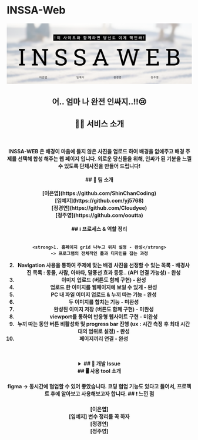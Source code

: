 # INSSA-Web

<div align=center>
    <img width="750" src="/banner.png">
    <h2> 어.. 엄마 나 완전 인싸지..!!😢 </h2>

## 💁🏻 서비스 소개
<br>
<br>    
<strong>INSSA-WEB<strong> 은 배경이 마음에 들지 않은 사진을 업로드 하여 배경을 없애주고 배경 주제를 선택해 합성 해주는 웹 페이지 입니다. 외로운 당신들을 위해, 인싸가 된 기분을 느낄 수 있도록 단체사진을 만들어 드립니다!
<br>
<br>    
## 🙌 팀 소개
<br>
<br>    
[이은엽](https://github.com/ShinChanCoding)
<br>
[임예지](https://github.com/yj5768)        
<br>
[정경연](https://github.com/Cloudyee)           
<br>
[정주영](https://github.com/ooutta)        
<br>
<br>
## ℹ️ 프로세스 & 역할 정리
<br>
<br> 

    <strong>1. 홈페이지 grid 나누고 위치 설정 - 완성</strong>
    -> 프로그램의 전체적인 틀과 디자인을 잡는 과정
    
2. Navigation 사용을 통하여 주제에 맞는 배경 사진을 선정할 수 있는 목록 - 배경사진 목록 : 동물, 사람, 아바타, 말풍선 효과 등등.. (API 연결 가능성) - 완성
3. 이미지 업로드 (버튼도 함께 구현) - 완성
4. 업로드 한 이미지를 웹페이지에 보일 수 있게 - 완성
5. PC 내 파일 이미지 업로드 & 누끼 따는 기능 - 완성
6. 두 이미지를 합치는 기능 - 미완성
7. 완성된 이미지 저장 (버튼도 함께 구현) - 미완성
8. viewport를 통하여 반응형 웹사이트 구현 - 미완성
9. 누끼 따는 동안 버튼 비활성화 및 progress bar 진행 (ux : 시간 측정 후 최대 시간대의 범위로 설정)  - 완성
10. 페이지끼리 연결 - 완성
<br>
<br>
<details>
<summary>## 🤔 개발 Issue  </summary>
<div markdown="1">


<br>
<br>    
문제가 아주 많았다.
</div>
</details>
## 🖥️ 사용 tool 소개
<br>
<br> 
<strong>figma
    -> 동시간에 협업할 수 있어 좋았습니다.
    코딩 협업 기능도 있다고 들어서, 프로젝트 후에 알아보고 사용해보고자 합니다.
## ❗ 느낀 점
<br>
<br> 
[이은엽]
<br>
[임예지] 변수 정리를 꼭 하자      
<br>
[정경연]          
<br>
[정주영]
